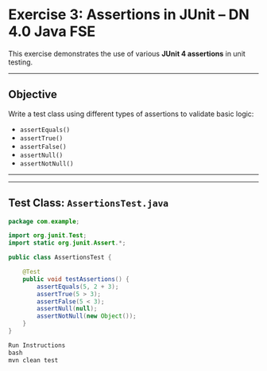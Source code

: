 #  Exercise 3: Assertions in JUnit – DN 4.0 Java FSE

This exercise demonstrates the use of various **JUnit 4 assertions** in unit testing.  

---

##  Objective

Write a test class using different types of assertions to validate basic logic:

- `assertEquals()`
- `assertTrue()`
- `assertFalse()`
- `assertNull()`
- `assertNotNull()`

---

---

##  Test Class: `AssertionsTest.java`

```java
package com.example;

import org.junit.Test;
import static org.junit.Assert.*;

public class AssertionsTest {

    @Test
    public void testAssertions() {
        assertEquals(5, 2 + 3);
        assertTrue(5 > 3);
        assertFalse(5 < 3);
        assertNull(null);
        assertNotNull(new Object());
    }
}

Run Instructions
bash
mvn clean test


